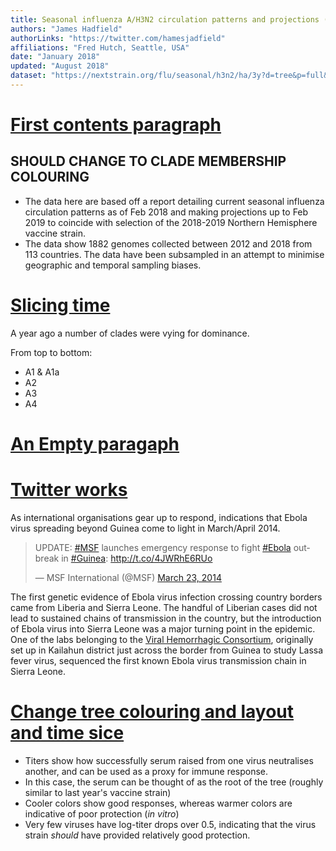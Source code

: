 ```yaml
---
title: Seasonal influenza A/H3N2 circulation patterns and projections (Feb 2018 to Feb 2019)
authors: "James Hadfield"
authorLinks: "https://twitter.com/hamesjadfield"
affiliations: "Fred Hutch, Seattle, USA"
date: "January 2018"
updated: "August 2018"
dataset: "https://nextstrain.org/flu/seasonal/h3n2/ha/3y?d=tree&p=full&c=num_date"
---
```



# [First contents paragraph](https://nextstrain.org/local/flu/seasonal/h3n2/ha/3y?d=tree&p=full&c=clade_membership)

## SHOULD CHANGE TO CLADE MEMBERSHIP COLOURING

* The data here are based off a report detailing current seasonal influenza circulation patterns as of Feb 2018 and making
projections up to Feb 2019 to coincide with selection of the 2018-2019 Northern Hemisphere vaccine
strain.
* The data show 1882 genomes collected between 2012 and 2018 from 113 countries. The data have been subsampled in an attempt to minimise geographic and temporal sampling biases.


# [Slicing time](https://nextstrain.org/flu/seasonal/h3n2/ha/3y?d=tree&dmax=2014-11-09&p=full&c=clade_membership)


A year ago a number of clades were vying for dominance.

From top to bottom:
* A1 & A1a
* A2
* A3
* A4

# [An Empty paragaph](https://nextstrain.org/flu/seasonal/h3n2/ha/3y?d=tree&c=num_date)


# [Twitter works](https://nextstrain.org/flu/h3n2/ha/3y?d=tree&l=radial)

As international organisations gear up to respond, indications that Ebola virus spreading beyond Guinea come to light in March/April 2014.

<blockquote class="twitter-tweet" data-lang="en"><p lang="en" dir="ltr">UPDATE: <a href="https://twitter.com/hashtag/MSF?src=hash&amp;ref_src=twsrc%5Etfw">#MSF</a> launches emergency response to fight <a href="https://twitter.com/hashtag/Ebola?src=hash&amp;ref_src=twsrc%5Etfw">#Ebola</a> outbreak in <a href="https://twitter.com/hashtag/Guinea?src=hash&amp;ref_src=twsrc%5Etfw">#Guinea</a>: <a href="http://t.co/4JWRhE6RUo">http://t.co/4JWRhE6RUo</a></p>&mdash; MSF International (@MSF) <a href="https://twitter.com/MSF/status/447678334944944129?ref_src=twsrc%5Etfw">March 23, 2014</a></blockquote>
<script async src="https://platform.twitter.com/widgets.js" charset="utf-8"></script>

The first genetic evidence of Ebola virus infection crossing country borders came from Liberia and Sierra Leone. The handful of Liberian cases did not lead to sustained chains of transmission in the country, but the introduction of Ebola virus into Sierra Leone was a major turning point in the epidemic. One of the labs belonging to the [Viral Hemorrhagic Consortium](http://www.vhfc.org/), originally set up in Kailahun district just across the border from Guinea to study Lassa fever virus, sequenced the first known Ebola virus transmission chain in Sierra Leone.


# [Change tree colouring and layout and time sice](https://nextstrain.org/flu/h3n2/ha/3y?d=tree&dmax=2017-01-09&p=full&c=cTiter)

* Titers show how successfully serum raised from one virus neutralises another, and can be used as a proxy for immune response.
* In this case, the serum can be thought of as the root of the tree (roughly similar to last year's vaccine strain)
* Cooler colors show good responses, whereas warmer colors are indicative of poor protection (_in vitro_)
* Very few viruses have log-titer drops over 0.5, indicating that the virus strain _should_ have provided relatively good protection.
